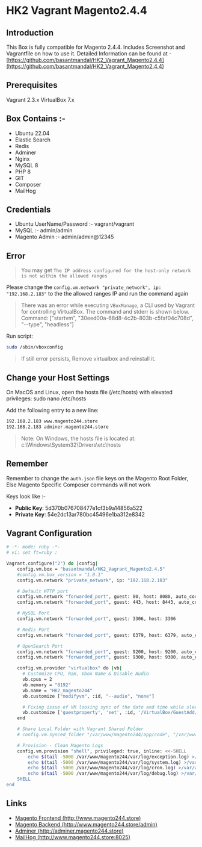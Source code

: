 # HK2 Vagrant Magento2.4.4

## Introduction
This Box is fully compatible for Magento 2.4.4. Includes Screenshot and Vagrantfile on how to use it. Detailed Information can be found at - [https://github.com/basantmandal/HK2_Vagrant_Magento2.4.4](https://github.com/basantmandal/HK2_Vagrant_Magento2.4.4)

## Prerequisites
Vagrant 2.3.x
VirtualBox 7.x

## Box Contains :- 
- Ubuntu 22.04
- Elastic Search
- Redis
- Adminer
- Nginx
- MySQL 8
- PHP 8
- GIT
- Composer
- MailHog

## Credentials
- Ubuntu UserName/Password :- vagrant/vagrant
- MySQL :- admin/admin
- Magento Admin :- admin/admin@12345

## Error 

> You may get `The IP address configured for the host-only network is not within the
allowed ranges`

Please change the `config.vm.network "private_network", ip: "192.168.2.183"` to the the allowed ranges IP and run the command again

> There was an error while executing `VBoxManage`, a CLI used by Vagrant
for controlling VirtualBox. The command and stderr is shown below.
Command: ["startvm", "30eed00a-68d8-4c2b-803b-c5faf04c708d", "--type", "headless"]

Run script:
```bash
sudo /sbin/vboxconfig
```

> If still error persists, Remove virtualbox and reinstall it.

## Change your Host Settings
On MacOS and Linux, open the hosts file (/etc/hosts) with elevated privileges:
sudo nano /etc/hosts

Add the following entry to a new line:

```bash
192.168.2.183 www.magento244.store
192.168.2.183 adminer.magento244.store
```

> Note: On Windows, the hosts file is located at: c:\Windows\System32\Drivers\etc\hosts

## Remember
Remember to change the `auth.json` file keys on the Magento Root Folder, Else Magento Specific Composer commands will not work

Keys look like :-

- **Public Key**: 5d370b076708477e1cf3b9a14856a522
- **Private Key**: 54e2dc13ar780bc45496e1ba312e8342

## Vagrant Configuration

```bash
# -*- mode: ruby -*-
# vi: set ft=ruby :

Vagrant.configure("2") do |config|
    config.vm.box = "basantmandal/HK2_Vagrant_Magento2.4.5"
    #config.vm.box_version = "1.0.1"
    config.vm.network "private_network", ip: "192.168.2.183"

    # Default HTTP port
    config.vm.network "forwarded_port", guest: 80, host: 8080, auto_correct: true
    config.vm.network "forwarded_port", guest: 443, host: 8443, auto_correct: true

    # MySQL Port
    config.vm.network "forwarded_port", guest: 3306, host: 3306

    # Redis Port
    config.vm.network "forwarded_port", guest: 6379, host: 6379, auto_correct: true

    # OpenSearch Port
    config.vm.network "forwarded_port", guest: 9200, host: 9200, auto_correct: true
    config.vm.network "forwarded_port", guest: 9300, host: 9300, auto_correct: true

    config.vm.provider "virtualbox" do |vb|
      # Customize CPU, Ram, Vbox Name & Disable Audio
      vb.cpus = 2
      vb.memory = "8192"
      vb.name = "HK2_magento244"
      vb.customize ["modifyvm", :id, "--audio", "none"]

      # Fixing issue of VM loosing sync of the date and time while sleeping.
      vb.customize ['guestproperty', 'set', :id, '/VirtualBox/GuestAdd/VBoxService/--timesync-set-threshold', 10000]
    end

    # Share Local Folder with Vagrant Shared Folder
    # config.vm.synced_folder "/var/www/magento244/app/code", "/var/www/magento244/app/code", owner: "vagrant", group: "www-data"

    # Provision - Clean Magento Logs
    config.vm.provision "shell", privileged: true, inline: <<-SHELL
        echo $(tail -5000 /var/www/magento244/var/log/exception.log) >/var/www/magento244/var/log/exception.log
        echo $(tail -5000 /var/www/magento244/var/log/system.log) >/var/www/magento244/var/log/system.log
        echo $(tail -5000 /var/www/magento244/var/log/cron.log) >/var/www/magento244/var/log/cron.log
        echo $(tail -5000 /var/www/magento244/var/log/debug.log) >/var/www/magento244/var/log/debug.log
    SHELL
end
```

## Links
- [Magento Frontend (http://www.magento244.store)](http://www.magento244.store)
- [Magento Backend (http://www.magento244.store/admin)](http://www.magento244.store/admin)
- [Adminer (http://adminer.magento244.store)](http://adminer.magento244.store)
- [MailHog (http://www.magento244.store:8025)](http://www.magento244.store:8025)

